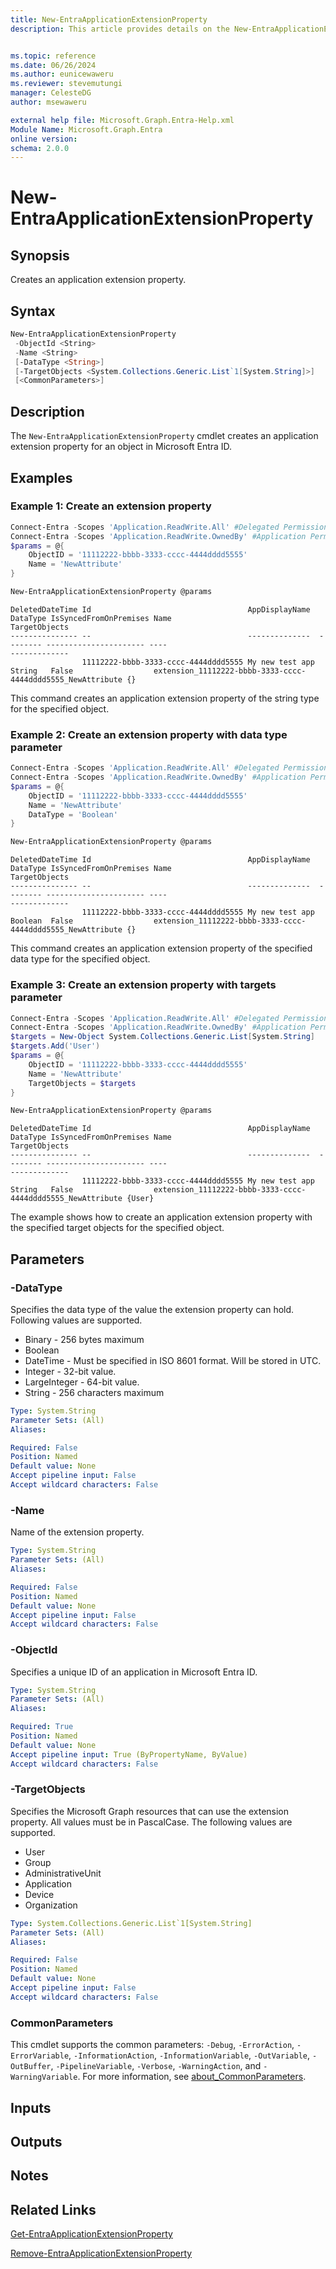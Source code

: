 ```yaml
---
title: New-EntraApplicationExtensionProperty
description: This article provides details on the New-EntraApplicationExtensionProperty command.


ms.topic: reference
ms.date: 06/26/2024
ms.author: eunicewaweru
ms.reviewer: stevemutungi
manager: CelesteDG
author: msewaweru

external help file: Microsoft.Graph.Entra-Help.xml
Module Name: Microsoft.Graph.Entra
online version:
schema: 2.0.0
---
```


# New-EntraApplicationExtensionProperty

## Synopsis

Creates an application extension property.

## Syntax

```powershell
New-EntraApplicationExtensionProperty 
 -ObjectId <String> 
 -Name <String>
 [-DataType <String>]     
 [-TargetObjects <System.Collections.Generic.List`1[System.String]>] 
 [<CommonParameters>]
```

## Description

The `New-EntraApplicationExtensionProperty` cmdlet creates an application extension property for an object in Microsoft Entra ID.

## Examples

### Example 1: Create an extension property

```powershell
Connect-Entra -Scopes 'Application.ReadWrite.All' #Delegated Permission
Connect-Entra -Scopes 'Application.ReadWrite.OwnedBy' #Application Permission
$params = @{
    ObjectID = '11112222-bbbb-3333-cccc-4444dddd5555'
    Name = 'NewAttribute'
}

New-EntraApplicationExtensionProperty @params
```

```Output
DeletedDateTime Id                                   AppDisplayName  DataType IsSyncedFromOnPremises Name                                                    TargetObjects
--------------- --                                   --------------  -------- ---------------------- ----                                                    -------------
                11112222-bbbb-3333-cccc-4444dddd5555 My new test app String   False                  extension_11112222-bbbb-3333-cccc-4444dddd5555_NewAttribute {}
```

This command creates an application extension property of the string type for the specified object.

### Example 2: Create an extension property with data type parameter

```powershell
Connect-Entra -Scopes 'Application.ReadWrite.All' #Delegated Permission
Connect-Entra -Scopes 'Application.ReadWrite.OwnedBy' #Application Permission
$params = @{
    ObjectID = '11112222-bbbb-3333-cccc-4444dddd5555'
    Name = 'NewAttribute'
    DataType = 'Boolean'
}

New-EntraApplicationExtensionProperty @params
```

```Output
DeletedDateTime Id                                   AppDisplayName  DataType IsSyncedFromOnPremises Name                                                    TargetObjects
--------------- --                                   --------------  -------- ---------------------- ----                                                    -------------
                11112222-bbbb-3333-cccc-4444dddd5555 My new test app Boolean  False                  extension_11112222-bbbb-3333-cccc-4444dddd5555_NewAttribute {}
```

This command creates an application extension property of the specified data type for the specified object.

### Example 3: Create an extension property with targets parameter

```powershell
Connect-Entra -Scopes 'Application.ReadWrite.All' #Delegated Permission
Connect-Entra -Scopes 'Application.ReadWrite.OwnedBy' #Application Permission
$targets = New-Object System.Collections.Generic.List[System.String]
$targets.Add('User')
$params = @{
    ObjectID = '11112222-bbbb-3333-cccc-4444dddd5555'
    Name = 'NewAttribute'
    TargetObjects = $targets
}

New-EntraApplicationExtensionProperty @params
```

```Output
DeletedDateTime Id                                   AppDisplayName  DataType IsSyncedFromOnPremises Name                                                    TargetObjects
--------------- --                                   --------------  -------- ---------------------- ----                                                    -------------
                11112222-bbbb-3333-cccc-4444dddd5555 My new test app String   False                  extension_11112222-bbbb-3333-cccc-4444dddd5555_NewAttribute {User}
```

The example shows how to create an application extension property with the specified target objects for the specified object.

## Parameters

### -DataType

Specifies the data type of the value the extension property can hold. Following values are supported.

- Binary - 256 bytes maximum
- Boolean
- DateTime - Must be specified in ISO 8601 format. Will be stored in UTC.
- Integer - 32-bit value.
- LargeInteger - 64-bit value.
- String - 256 characters maximum

```yaml
Type: System.String
Parameter Sets: (All)
Aliases:

Required: False
Position: Named
Default value: None
Accept pipeline input: False
Accept wildcard characters: False
```

### -Name

Name of the extension property.

```yaml
Type: System.String
Parameter Sets: (All)
Aliases:

Required: False
Position: Named
Default value: None
Accept pipeline input: False
Accept wildcard characters: False
```

### -ObjectId

Specifies a unique ID of an application in Microsoft Entra ID.

```yaml
Type: System.String
Parameter Sets: (All)
Aliases:

Required: True
Position: Named
Default value: None
Accept pipeline input: True (ByPropertyName, ByValue)
Accept wildcard characters: False
```

### -TargetObjects

Specifies the Microsoft Graph resources that can use the extension property. All values must be in PascalCase. The following values are supported.

- User
- Group
- AdministrativeUnit
- Application
- Device
- Organization

```yaml
Type: System.Collections.Generic.List`1[System.String]
Parameter Sets: (All)
Aliases:

Required: False
Position: Named
Default value: None
Accept pipeline input: False
Accept wildcard characters: False
```

### CommonParameters

This cmdlet supports the common parameters: `-Debug`, `-ErrorAction`, `-ErrorVariable`, `-InformationAction`, `-InformationVariable`, `-OutVariable`, `-OutBuffer`, `-PipelineVariable`, `-Verbose`, `-WarningAction`, and `-WarningVariable`. For more information, see [about_CommonParameters](https://go.microsoft.com/fwlink/?LinkID=113216).

## Inputs

## Outputs

## Notes

## Related Links

[Get-EntraApplicationExtensionProperty](Get-EntraApplicationExtensionProperty.md)

[Remove-EntraApplicationExtensionProperty](Remove-EntraApplicationExtensionProperty.md)
